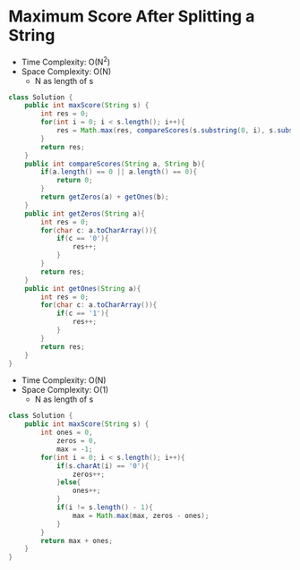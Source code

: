 # Maximum Score After Splitting a String

- Time Complexity: O(N<sup>2</sup>)
- Space Complexity: O(N)
  - N as length of s

```java
class Solution {
    public int maxScore(String s) {
        int res = 0;
        for(int i = 0; i < s.length(); i++){
            res = Math.max(res, compareScores(s.substring(0, i), s.substring(i)));
        }
        return res;
    }
    public int compareScores(String a, String b){
        if(a.length() == 0 || a.length() == 0){
            return 0;
        }
        return getZeros(a) + getOnes(b);
    }
    public int getZeros(String a){
        int res = 0;
        for(char c: a.toCharArray()){
            if(c == '0'){
                res++;
            }
        }
        return res;
    }
    public int getOnes(String a){
        int res = 0;
        for(char c: a.toCharArray()){
            if(c == '1'){
                res++;
            }
        }
        return res;
    }
}
```

- Time Complexity: O(N)
- Space Complexity: O(1)
  - N as length of s

```java
class Solution {
    public int maxScore(String s) {
        int ones = 0,
            zeros = 0,
            max = -1;
        for(int i = 0; i < s.length(); i++){
            if(s.charAt(i) == '0'){
                zeros++;
            }else{
                ones++;
            }
            if(i != s.length() - 1){
                max = Math.max(max, zeros - ones);
            }
        }
        return max + ones;
    }
}
```
